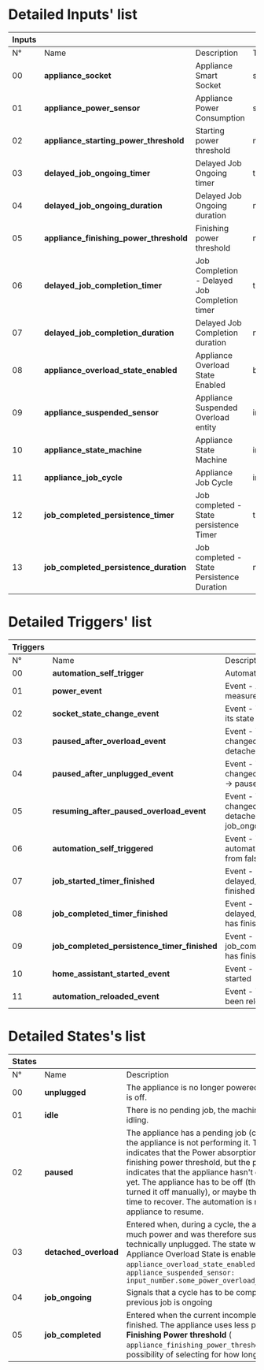 # Detailed Inputs' list

| Inputs | | | | | |
| ------ | --- | ---- | -- | -- | -- |
| N°     | Name | Description | Type | Helper? | Optional / Required |
| 00     | **appliance\_socket** | Appliance Smart Socket | switch. | True | *REQUIRED |
| 01     | **appliance\_power\_sensor** | Appliance Power Consumption | sensor. | True | *REQUIRED |
| 02     | **appliance\_starting\_power\_threshold** | Starting power threshold | number | False | *REQUIRED |
| 03     | **delayed\_job\_ongoing\_timer** | Delayed Job Ongoing timer | timer. | True | OPTIONAL |
| 04     | **delayed\_job\_ongoing\_duration** | Delayed Job Ongoing duration | number | False | OPTIONAL |
| 05     | **appliance\_finishing\_power\_threshold** | Finishing power threshold | number | False | *REQUIRED |
| 06     | **delayed\_job\_completion\_timer** | Job Completion - Delayed Job Completion timer | timer. | True | OPTIONAL |
| 07     | **delayed\_job\_completion\_duration** | Delayed Job Completion duration | number | False | OPTIONAL |
| 08     | **appliance\_overload\_state\_enabled** | Appliance Overload State Enabled | boolean | False | *REQUIRED |
| 09     | **appliance\_suspended\_sensor** | Appliance Suspended Overload entity | input_number. | True |OPTIONAL but *REQUIRED if `appliance_overload_state_enabled: true` |
| 10     | **appliance\_state\_machine** | Appliance State Machine | input_select. | True | *REQUIRED |
| 11     | **appliance\_job\_cycle** | Appliance Job Cycle | input_boolean. | True | *REQUIRED |
| 12     | **job\_completed\_persistence\_timer** | Job completed - State persistence Timer | timer. | True | OPTIONAL |
| 13     | **job\_completed\_persistence\_duration** | Job completed - State Persistence Duration | number | True | OPTIONAL |

# Detailed Triggers' list

| Triggers | | |
| -------- | --- | --- |
| N°       | Name | Description |
| 00       | **automation\_self\_trigger** | Automation Self-triggering entity |
| 01       | **power\_event** | Event - A new power measurement is received |
| 02       | **socket\_state\_change\_event** | Event - The socket had changed its state (ON <-> OFF) |
| 03       | **paused\_after\_overload\_event** | Event - The state machine changed state. From detached\_overload -> paused |
| 04       | **paused\_after\_unplugged\_event** | Event - The state machine changed state. From unplugged -> paused |
| 05       | **resuming\_after\_paused\_overload\_event** | Event - The state machine changed state. From detached\_overload -> job\_ongoing |
| 06       | **automation\_self\_triggered** | Event - The automation\_self\_trigger changed from false  \-> true |
| 07       | **job\_started\_timer\_finished** | Event - delayed\_job\_ongoing\_timer has finished counting |
| 08       | **job\_completed\_timer\_finished** | Event - delayed\_job\_completion\_timer has finished counting |
| 09       | **job\_completed\_persistence\_timer\_finished** | Event - job\_completed\_persistence\_timer has finished counting |
| 10       | **home\_assistant\_started\_event** | Event - Home Assistant has started |
| 11       | **automation\_reloaded\_event** | Event - The automation have been reloaded |

# Detailed States's list 

| States | | |
| ------ | --- | --- |
| N°     | Name | Description |
| 00     | **unplugged** | The appliance is no longer powered. The smart socket is off.  |
| 01     | **idle** | There is no pending job, the machine is powered but idling. |
| 02     | **paused** | The appliance has a pending job (cycle still on) but the appliance is not performing it. The state also indicates that the Power absorption is lower than the finishing power threshold, but the previous state indicates that the appliance hasn't completed its job yet. The appliance has to be off (the user may have turned it off manually), or maybe the job needs some time to recover. The automation is now waiting for the appliance to resume. |
| 03     | **detached_overload** | Entered when, during a cycle, the appliance used too much power and was therefore suspended. It is also technically unplugged. The state works only if Appliance Overload State is enabled `appliance_overload_state_enabled: true` and `appliance_suspended_sensor: input_number.some_power_overload_sensor_is_present`  |
| 04     | **job_ongoing** | Signals that a cycle has to be complete and a new or a previous job is ongoing |
| 05     | **job_completed** | Entered when the current incomplete job cycle is finished. The appliance uses less power than the **Finishing Power threshold** ( `appliance_finishing_power_threshold`) (with the possibility of selecting for how long). |
